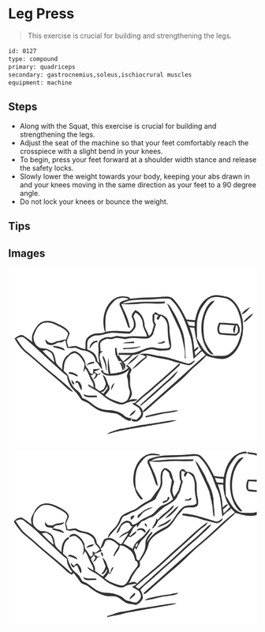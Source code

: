 # Leg Press

> This exercise is crucial for building and strengthening the legs.

``` 
id: 0127 
type: compound 
primary: quadriceps 
secondary: gastrocnemius,soleus,ischiocrural muscles 
equipment: machine 
``` 


## Steps


 - Along with the Squat, this exercise is crucial for building and strengthening the legs.
 - Adjust the seat of the machine so that your feet comfortably reach the crosspiece with a slight bend in your knees.
 - To begin, press your feet forward at a shoulder width stance and release the safety locks.
 - Slowly lower the weight towards your body, keeping your abs drawn in and your knees moving in the same direction as your feet to a 90 degree angle.
 - Do not lock your knees or bounce the weight.

## Tips



## Images

![](./../svg/0127-relaxation.svg "")

![](./../svg/0127-tension.svg "")

